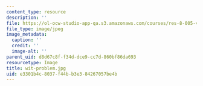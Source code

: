 ```yaml
---
content_type: resource
description: ''
file: https://ol-ocw-studio-app-qa.s3.amazonaws.com/courses/res-8-005-vibrations-and-waves-problem-solving-fall-2012/e3301b4c8037f44bb3e384267057be4b_wit-problem.jpg
file_type: image/jpeg
image_metadata:
  caption: ''
  credit: ''
  image-alt: ''
parent_uid: d8d67c8f-f34d-dce9-cc7d-860bf86da693
resourcetype: Image
title: wit-problem.jpg
uid: e3301b4c-8037-f44b-b3e3-84267057be4b
---
```

